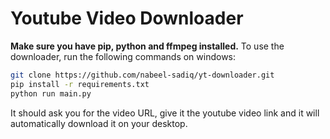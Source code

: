 # Youtube Video Downloader

**Make sure you have pip, python and ffmpeg installed.**
To use the downloader, run the following commands on windows:
```bash
git clone https://github.com/nabeel-sadiq/yt-downloader.git
pip install -r requirements.txt
python run main.py
```
It should ask you for the video URL, give it the youtube video link and it will automatically download it on your desktop.